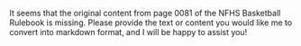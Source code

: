 It seems that the original content from page 0081 of the NFHS Basketball Rulebook is missing. Please provide the text or content you would like me to convert into markdown format, and I will be happy to assist you!
